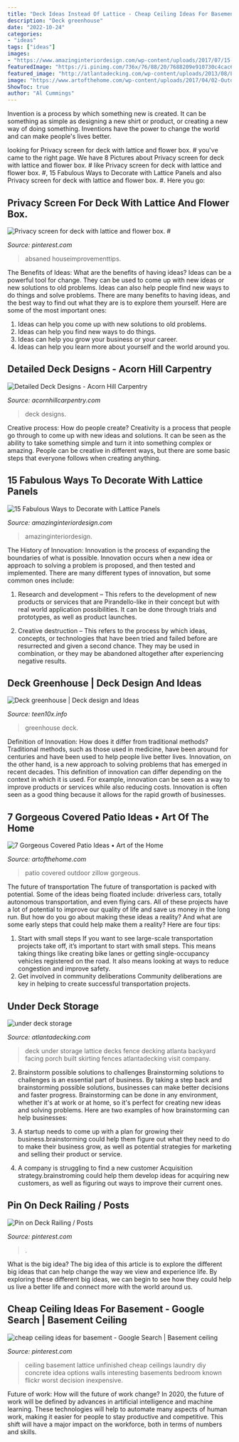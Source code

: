 ```yaml
---
title: "Deck Ideas Instead Of Lattice - Cheap Ceiling Ideas For Basement"
description: "Deck greenhouse"
date: "2022-10-24"
categories:
- "ideas"
tags: ["ideas"]
images:
- "https://www.amazinginteriordesign.com/wp-content/uploads/2017/07/15-Fabulous-Ways-to-Decorate-with-Lattice-Panels-7.jpg"
featuredImage: "https://i.pinimg.com/736x/76/88/20/7688209e910730c4cac602429ceb23b4.jpg"
featured_image: "http://atlantadecking.com/wp-content/uploads/2013/08/Lattice-storage-D-128.jpg"
image: "https://www.artofthehome.com/wp-content/uploads/2017/04/02-Outdoor-Covered-Patio-Ideas.jpg"
ShowToc: true
author: "Al Cummings"
---
```



Invention is a process by which something new is created. It can be something as simple as designing a new shirt or product, or creating a new way of doing something. Inventions have the power to change the world and can make people's lives better.

	

		
looking for Privacy screen for deck with lattice and flower box. # you've came to the right page. We have 8 Pictures about Privacy screen for deck with lattice and flower box. # like Privacy screen for deck with lattice and flower box. #, 15 Fabulous Ways to Decorate with Lattice Panels and also Privacy screen for deck with lattice and flower box. #. Here you go:
		
    
## Privacy Screen For Deck With Lattice And Flower Box. #

<img loading=lazy src="https://i.pinimg.com/736x/96/a4/78/96a478847675d8dc77ca01a46aee5272.jpg" onerror="this.onerror=null;this.src='https://tse4.mm.bing.net/th?id=OIP.87djWMclLMNjK8Q8bxj8UwHaNK&amp;pid=15.1';" alt="Privacy screen for deck with lattice and flower box. #">

_Source: pinterest.com_

>absaned houseimprovementtips. 

	

The Benefits of Ideas: What are the benefits of having ideas?
Ideas can be a powerful tool for change. They can be used to come up with new ideas or new solutions to old problems. Ideas can also help people find new ways to do things and solve problems. There are many benefits to having ideas, and the best way to find out what they are is to explore them yourself. Here are some of the most important ones: 
1. Ideas can help you come up with new solutions to old problems.
2. Ideas can help you find new ways to do things.
3. Ideas can help you grow your business or your career.
4. Ideas can help you learn more about yourself and the world around you.

    
## Detailed Deck Designs - Acorn Hill Carpentry

<img loading=lazy src="http://acornhillcarpentry.com/wp-content/uploads/2017/12/IMG_6397.jpg" onerror="this.onerror=null;this.src='https://tse4.mm.bing.net/th?id=OIP.Xjlhw45mMc9gFHpKHkOjlQHaE8&amp;pid=15.1';" alt="Detailed Deck Designs - Acorn Hill Carpentry">

_Source: acornhillcarpentry.com_

>deck designs. 

	

Creative process: How do people create?
Creativity is a process that people go through to come up with new ideas and solutions. It can be seen as the ability to take something simple and turn it into something complex or amazing. People can be creative in different ways, but there are some basic steps that everyone follows when creating anything.

    
## 15 Fabulous Ways To Decorate With Lattice Panels

<img loading=lazy src="https://www.amazinginteriordesign.com/wp-content/uploads/2017/07/15-Fabulous-Ways-to-Decorate-with-Lattice-Panels-7.jpg" onerror="this.onerror=null;this.src='https://tse4.mm.bing.net/th?id=OIP._ah22PqPBPLbyHV-bnHtMQHaHm&amp;pid=15.1';" alt="15 Fabulous Ways to Decorate with Lattice Panels">

_Source: amazinginteriordesign.com_

>amazinginteriordesign. 

	

The History of Innovation:
Innovation is the process of expanding the boundaries of what is possible. Innovation occurs when a new idea or approach to solving a problem is proposed, and then tested and implemented. There are many different types of innovation, but some common ones include:
1. Research and development – This refers to the development of new products or services that are Pirandello-like in their concept but with real world application possibilities. It can be done through trials and prototypes, as well as product launches.

2. Creative destruction – This refers to the process by which ideas, concepts, or technologies that have been tried and failed before are resurrected and given a second chance. They may be used in combination, or they may be abandoned altogether after experiencing negative results.


    
## Deck Greenhouse | Deck Design And Ideas

<img loading=lazy src="http://teen10x.info/wp-content/uploads/deck_greenhouse_1608_480_640.jpg" onerror="this.onerror=null;this.src='https://tse4.mm.bing.net/th?id=OIP.S8u0j2CiNVSK0-egn8IYlADYEg&amp;pid=15.1';" alt="Deck greenhouse | Deck design and Ideas">

_Source: teen10x.info_

>greenhouse deck. 

	

Definition of Innovation: How does it differ from traditional methods?
Traditional methods, such as those used in medicine, have been around for centuries and have been used to help people live better lives. Innovation, on the other hand, is a new approach to solving problems that has emerged in recent decades. This definition of innovation can differ depending on the context in which it is used. For example, innovation can be seen as a way to improve products or services while also reducing costs. Innovation is often seen as a good thing because it allows for the rapid growth of businesses.

    
## 7 Gorgeous Covered Patio Ideas • Art Of The Home

<img loading=lazy src="https://www.artofthehome.com/wp-content/uploads/2017/04/02-Outdoor-Covered-Patio-Ideas.jpg" onerror="this.onerror=null;this.src='https://tse3.mm.bing.net/th?id=OIP.SdXMi1I9a_JcB2e-G7aUiwHaLB&amp;pid=15.1';" alt="7 Gorgeous Covered Patio Ideas • Art of the Home">

_Source: artofthehome.com_

>patio covered outdoor zillow gorgeous. 

	

The future of transportation
The future of transportation is packed with potential. Some of the ideas being floated include: driverless cars, totally autonomous transportation, and even flying cars. All of these projects have a lot of potential to improve our quality of life and save us money in the long run. But how do you go about making these ideas a reality? And what are some early steps that could help make them a reality? Here are four tips: 
1. Start with small steps 
If you want to see large-scale transportation projects take off, it’s important to start with small steps. This means taking things like creating bike lanes or getting single-occupancy vehicles registered on the road. It also means looking at ways to reduce congestion and improve safety. 
2. Get involved in community deliberations 
Community deliberations are key in helping to create successful transportation projects.

    
## Under Deck Storage

<img loading=lazy src="http://atlantadecking.com/wp-content/uploads/2013/08/Lattice-storage-D-128.jpg" onerror="this.onerror=null;this.src='https://tse1.mm.bing.net/th?id=OIP.JYLbIQI6nsd6cxfT2_U4hgHaEL&amp;pid=15.1';" alt="under deck storage">

_Source: atlantadecking.com_

>deck under storage lattice decks fence decking atlanta backyard facing porch built skirting fences atlantadecking visit company. 

	

2. Brainstorm possible solutions to challenges
Brainstorming solutions to challenges is an essential part of business. By taking a step back and brainstorming possible solutions, businesses can make better decisions and faster progress. Brainstorming can be done in any environment, whether it's at work or at home, so it's perfect for creating new ideas and solving problems. Here are two examples of how brainstorming can help businesses: 
1. A startup needs to come up with a plan for growing their business.brainstorming could help them figure out what they need to do to make their business grow, as well as potential strategies for marketing and selling their product or service.

2. A company is struggling to find a new customer Acquisition strategy.brainstroming could help them develop ideas for acquiring new customers, as well as figuring out ways to improve their current ones.

    
## Pin On Deck Railing / Posts

<img loading=lazy src="https://i.pinimg.com/736x/76/88/20/7688209e910730c4cac602429ceb23b4.jpg" onerror="this.onerror=null;this.src='https://tse4.mm.bing.net/th?id=OIP.i3B0GZ_ayYeLblgK5byVXQHaF7&amp;pid=15.1';" alt="Pin on Deck Railing / Posts">

_Source: pinterest.com_

>. 

	

What is the big idea?
The big idea of this article is to explore the different big ideas that can help change the way we view and experience life. By exploring these different big ideas, we can begin to see how they could help us live a better life and connect more with the world around us.

    
## Cheap Ceiling Ideas For Basement - Google Search | Basement Ceiling

<img loading=lazy src="https://i.pinimg.com/736x/b7/13/d4/b713d4a2d5eb0d03ece021360ba8cd1c--cheap-basement-ceiling-ideas-unfinished-basement-ceiling.jpg" onerror="this.onerror=null;this.src='https://tse3.mm.bing.net/th?id=OIP.jBqGFJtx_L4w9iSI01p3lAHaFj&amp;pid=15.1';" alt="cheap ceiling ideas for basement - Google Search | Basement ceiling">

_Source: pinterest.com_

>ceiling basement lattice unfinished cheap ceilings laundry diy concrete idea options walls interesting basements bedroom known flickr worst decision inexpensive. 

	

Future of work: How will the future of work change?
In 2020, the future of work will be defined by advances in artificial intelligence and machine learning. These technologies will help to automate many aspects of human work, making it easier for people to stay productive and competitive. This shift will have a major impact on the workforce, both in terms of numbers and skills.

